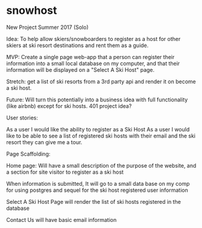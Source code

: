 # snowhost
New Project Summer 2017 (Solo)

Idea: To help allow skiers/snowboarders to register as a host for other skiers at ski resort destinations and rent them as a guide.

MVP: Create a single page web-app that a person can register their information into a small local database on my computer, and that their information will be displayed on
a "Select A Ski Host" page.

Stretch: get a list of ski resorts from a 3rd party api and render it on become a ski host.

Future: Will turn this potentially into a business idea with full functionality (like airbnb) except for ski hosts. 401 project idea?

User stories:

As a user I would like the ability to register as a Ski Host
As a user I would like to be able to see a list of registered ski hosts with their email and the ski resort they can give me a tour.

Page Scaffolding:

Home page: Will have a small description of the purpose of the website, and a section for site visitor to register as a ski host

When information is submitted, It will go to a small data base on my comp for using postgres and sequel for the ski host registered user information

Select A Ski Host Page will render the list of ski hosts registered in the database

Contact Us will have basic email information
